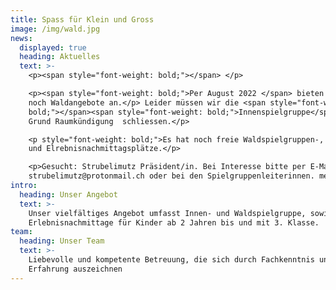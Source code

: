 ```yaml
---
title: Spass für Klein und Gross
image: /img/wald.jpg
news:
  displayed: true
  heading: Aktuelles
  text: >-
    <p><span style="font-weight: bold;"></span> </p>

    <p><span style="font-weight: bold;">Per August 2022 </span> bieten wir nur
    noch Waldangebote an.</p> Leider müssen wir die <span style="font-weight:
    bold;"></span><span style="font-weight: bold;">Innenspielgruppe</span> auf
    Grund Raumkündigung  schliessen.</p>

    <p style="font-weight: bold;">Es hat noch freie Waldspielgruppen-, ElKi-,
    und Elrebnisnachmittagsplätze.</p>

    <p>Gesucht: Strubelimutz Präsident/in. Bei Interesse bitte per E-Mail an
    strubelimutz@protonmail.ch oder bei den Spielgruppenleiterinnen. melden</p>
intro:
  heading: Unser Angebot
  text: >-
    Unser vielfältiges Angebot umfasst Innen- und Waldspielgruppe, sowie
    Erlebnisnachmittage für Kinder ab 2 Jahren bis und mit 3. Klasse.
team:
  heading: Unser Team
  text: >-
    Liebevolle und kompetente Betreuung, die sich durch Fachkenntnis und
    Erfahrung auszeichnen
---
```


